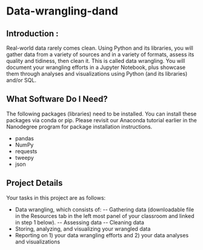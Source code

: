 # Data-wrangling-dand
## Introduction :
Real-world data rarely comes clean. Using Python and its libraries, you will gather data from a variety of sources and in a variety of formats, assess its quality and tidiness, then clean it. This is called data wrangling. You will document your wrangling efforts in a Jupyter Notebook, plus showcase them through analyses and visualizations using Python (and its libraries) and/or SQL.
## What Software Do I Need?
The following packages (libraries) need to be installed. You can install these packages via conda or pip. Please revisit our Anaconda tutorial earlier in the Nanodegree program for package installation instructions.
- pandas
- NumPy
- requests
- tweepy
- json
## Project Details
Your tasks in this project are as follows:
- Data wrangling, which consists of:
-- Gathering data (downloadable file in the Resources tab in the left most panel of your classroom and linked in step 1 below).
-- Assessing data
-- Cleaning data
- Storing, analyzing, and visualizing your wrangled data
- Reporting on 1) your data wrangling efforts and 2) your data analyses and visualizations
